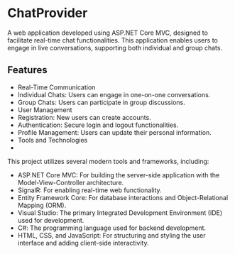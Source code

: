# ChatProvider
A web application developed using ASP.NET Core MVC, designed to facilitate real-time chat functionalities. This application enables users to engage in live conversations, supporting both individual and group chats.

## Features
- Real-Time Communication
- Individual Chats: Users can engage in one-on-one conversations.
- Group Chats: Users can participate in group discussions.
- User Management
- Registration: New users can create accounts.
- Authentication: Secure login and logout functionalities.
- Profile Management: Users can update their personal information.
- Tools and Technologies
- 
This project utilizes several modern tools and frameworks, including:
- ASP.NET Core MVC: For building the server-side application with the Model-View-Controller architecture.
- SignalR: For enabling real-time web functionality.
- Entity Framework Core: For database interactions and Object-Relational Mapping (ORM).
- Visual Studio: The primary Integrated Development Environment (IDE) used for development.
- C#: The programming language used for backend development.
- HTML, CSS, and JavaScript: For structuring and styling the user interface and adding client-side interactivity.
